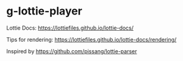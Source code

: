 # g-lottie-player

Lottie Docs: https://lottiefiles.github.io/lottie-docs/

Tips for rendering: https://lottiefiles.github.io/lottie-docs/rendering/

Inspired by https://github.com/pissang/lottie-parser
